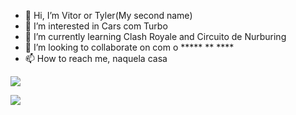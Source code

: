 - 👋 Hi, I’m Vitor or Tyler(My second name)
- 👀 I’m interested in Cars com Turbo
- 🌱 I’m currently learning Clash Royale and Circuito de Nurburing
- 💞️ I’m looking to collaborate on com o ***** ** ****
- 📫 How to reach me, naquela casa

![](https://media.tenor.com/I-bF9z0vCcgAAAAM/drive2011-%D0%B6%D0%B4%D1%83.gif)

![](https://media.tenor.com/3BKMk6jnFQIAAAAM/tyler-durden.gif)
